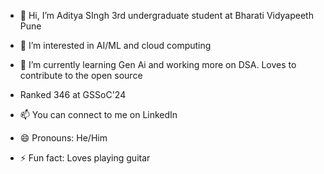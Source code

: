 - 👋 Hi, I’m Aditya SIngh 3rd undergraduate student at Bharati Vidyapeeth Pune
- 👀 I’m interested in AI/ML and cloud computing
- 🌱 I’m currently learning Gen Ai and working more on DSA. Loves to contribute to the open source
- Ranked 346 at GSSoC'24
  
- 📫 You can connect to me on LinkedIn 
- 😄 Pronouns: He/Him
- ⚡ Fun fact: Loves playing guitar

<!---
adityasingh-0803/adityasingh-0803 is a ✨ special ✨ repository because its `README.md` (this file) appears on your GitHub profile.
You can click the Preview link to take a look at your changes.
--->

  


